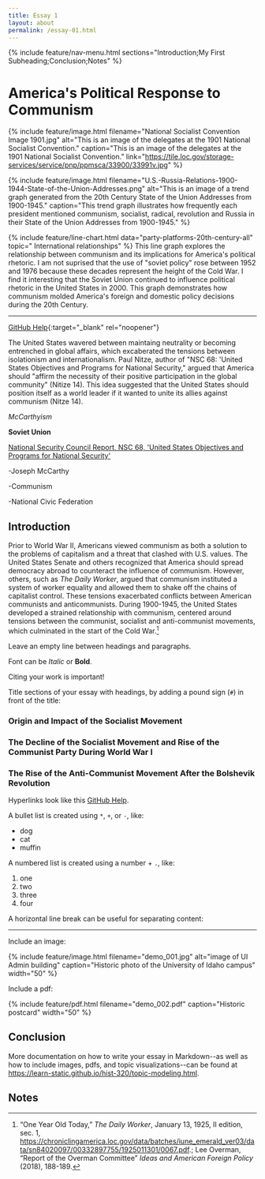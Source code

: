 ```yaml
---
title: Essay 1
layout: about
permalink: /essay-01.html
---
```


{% include feature/nav-menu.html sections="Introduction;My First Subheading;Conclusion;Notes" %}

# America's Political Response to Communism

{% include feature/image.html filename="National Socialist Convention Image 1901.jpg" alt="This is an image of the delegates at the 1901 National Socialist Convention." caption="This is an image of the delegates at the 1901 National Socialist Convention." link="https://tile.loc.gov/storage-services/service/pnp/ppmsca/33900/33991v.jpg" %}

{% include feature/image.html filename="U.S.-Russia-Relations-1900-1944-State-of-the-Union-Addresses.png" alt="This is an image of a trend graph generated from the 20th Century State of the Union Addresses from 1900-1945." caption="This trend graph illustrates how frequently each president mentioned communism, socialist, radical, revolution and Russia in their State of the Union Addresses from 1900-1945." %}

{% include feature/line-chart.html data="party-platforms-20th-century-all" topic=" International relationships" %}
This line graph explores the relationship between communism and its implications for America's political rhetoric. I am not suprised that the use of "soviet policy" rose between 1952 and 1976 because these decades represent the height of the Cold War. I find it interesting that the Soviet Union continued to influence political rhetoric in the United States in 2000. This graph demonstrates how communism molded America's foreign and domestic policy decisions during the 20th Century.


---


[GitHub Help](https://help.github.com/){:target="_blank" rel="noopener"}

The United States wavered between maintaing neutrality or becoming entrenched in global affairs, which excaberated the tensions between isolationism and internationalism. Paul Nitze, author of "NSC 68: 'United States Objectives and Programs for National Security," argued that America should "affirm the necessity of their positive participation in the global community" (Nitize 14). This idea suggested that the United States should position itself as a world leader if it wanted to unite its allies against communism (Nitze 14).

*McCarthyism*

**Soviet Union**

[National Security Council Report, NSC 68, 'United States Objectives and Programs for National Security'](https://digitalarchive.wilsoncenter.org/document/116191.pdf)

-Joseph McCarthy

-Communism

-National Civic Federation

## Introduction

Prior to World War II, Americans viewed communism as both a solution to the problems of capitalism and a threat that clashed with U.S. values. The United States Senate and others recognized that America should spread democracy abroad to counteract the influence of communism. However, others, such as *The Daily Worker*, argued that communism instituted a system of worker equality and allowed them to shake off the chains of capitalist control. These tensions exacerbated conflicts between American communists and anticommunists. During 1900-1945, the United States developed a strained relationship with communism, centered around tensions between the communist, socialist and anti-communist movements, which culminated in the start of the Cold War.[^1]

Leave an empty line between headings and paragraphs.

Font can be *Italic* or **Bold**.

Citing your work is important! 

Title sections of your essay with headings, by adding a pound sign (`#`) in front of the title:
### Origin and Impact of the Socialist Movement 

### The Decline of the Socialist Movement and Rise of the Communist Party During World War I 

### The Rise of the Anti-Communist Movement After the Bolshevik Revolution 


Hyperlinks look like this [GitHub Help](https://help.github.com/).

A bullet list is created using `*`, `+`, or `-`, like:

- dog
- cat
- muffin

A numbered list is created using a number + `.`, like:

1. one
2. two
6. three
2. four

A horizontal line break can be useful for separating content:

----

Include an image:

{% include feature/image.html filename="demo_001.jpg" alt="image of UI Admin building" caption="Historic photo of the University of Idaho campus" width="50" %}

Include a pdf:

{% include feature/pdf.html filename="demo_002.pdf" caption="Historic postcard" width="50" %}

## Conclusion

More documentation on how to write your essay in Markdown--as well as how to include images, pdfs, and topic visualizations--can be found at <https://learn-static.github.io/hist-320/topic-modeling.html>.

## Notes

[^1]: “One Year Old Today,” *The Daily Worker*, January 13, 1925, II edition, sec. 1, https://chroniclingamerica.loc.gov/data/batches/iune_emerald_ver03/data/sn84020097/00332897755/1925011301/0067.pdf.; Lee Overman, “Report of the Overman Committee” *Ideas and American Foreign Policy* (2018), 188-189.

